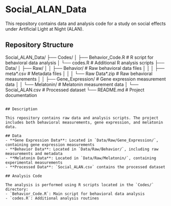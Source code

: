 # Social_ALAN_Data
This repository contains data and analysis code for a study on social effects under Artificial Light at Night (ALAN).

## Repository Structure

Social_ALAN_Data/
├── Codes/
│   ├── Behavior_Code.R        # R script for behavioral data analysis
│   └── codes.R                # Additional R analysis scripts
├── Data/
│   ├── Raw/
│   │   ├── Behavior/         # Raw behavioral data files
│   │   │   ├── meta*.csv     # Metadata files
│   │   │   └── Raw Data*.zip # Raw behavioral measurements
│   │   ├── Gene_Expression/  # Gene expression measurement data
│   │   └── Melatonin/        # Melatonin measurement data
│   └── Social_ALAN.csv       # Processed dataset
└── README.md                 # Project documentation

```

## Description

This repository contains raw data and analysis scripts. The project includes both behavioral measurements, gene expression, and melatonin data.

## Data
- **Gene Expression Data**: Located in `Data/Raw/Gene_Expression/`, containing gene expression measurements
- **Behavior Data**: Located in `Data/Raw/Behavior/`, including raw measurements and metadata
- **Melatonin Data**: Located in `Data/Raw/Melatonin/`, containing experimental measurements
- **Processed Data**: `Social_ALAN.csv` contains the processed dataset

## Analysis Code

The analysis is performed using R scripts located in the `Codes/` directory:
- `Behavior_Code.R`: Main script for behavioral data analysis
- `codes.R`: Additional analysis routines